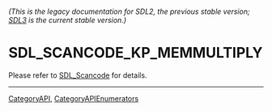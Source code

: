 ###### (This is the legacy documentation for SDL2, the previous stable version; [SDL3](https://wiki.libsdl.org/SDL3/) is the current stable version.)
# SDL_SCANCODE_KP_MEMMULTIPLY

Please refer to [SDL_Scancode](SDL_Scancode) for details.

----
[CategoryAPI](CategoryAPI), [CategoryAPIEnumerators](CategoryAPIEnumerators)

